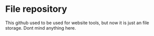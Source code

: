# File repository
This github used to be used for website tools, but now it is just an file storage.
Dont mind anything here.
